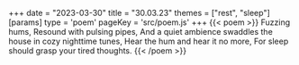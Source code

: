 +++
date = "2023-03-30"
title = "30.03.23"
themes = ["rest", "sleep"]
[params]
  type = 'poem'
  pageKey = 'src/poem.js'
+++
{{< poem >}}
Fuzzing hums,
Resound with pulsing pipes,
And a quiet ambience swaddles the house in cozy nighttime tunes,
Hear the hum and hear it no more,
For sleep should grasp your tired thoughts.
{{< /poem >}}